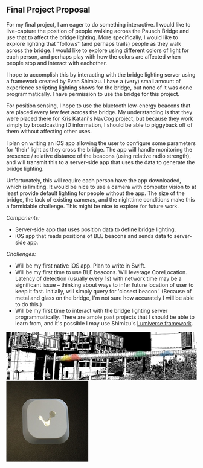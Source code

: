 ## Final Project Proposal

For my final project, I am eager to do something interactive. I would like to live-capture the position of people walking across the Pausch Bridge and use that to affect the bridge lighting. More specifically, I would like to explore lighting that "follows" (and perhaps trails) people as they walk across the bridge. I would like to explore using different colors of light for each person, and perhaps play with how the colors are affected when people stop and interact with eachother.

I hope to accomplish this by interacting with the bridge lighting server using a framework created by Evan Shimizu. I have a (very) small amount of experience scripting lighting shows for the bridge, but none of it was done programmatically. I have permission to use the bridge for this project.

For position sensing, I hope to use the bluetooth low-energy beacons that are placed every few feet across the bridge. My understanding is that they were placed there for Kris Katani's NavCog project, but because they work simply by broadcasting ID information, I should be able to piggyback off of them without affecting other uses.

I plan on writing an iOS app allowing the user to configure some parameters for 'their' light as they cross the bridge. The app will handle monitoring the presence / relative distance of the beacons (using relative radio strength), and will transmit this to a server-side app that uses the data to generate the bridge lighting.

Unfortunately, this will require each person have the app downloaded, which is limiting. It would be nice to use a camera with computer vision to at least provide default lighting for people without the app. The size of the bridge, the lack of existing cameras, and the nighttime conditions make this a formidable challenge. This might be nice to explore for future work.

*Components:*

- Server-side app that uses position data to define bridge lighting. 
- iOS app that reads positions of BLE beacons and sends data to server-side app. 

*Challenges:*

- Will be my first native iOS app. Plan to write in Swift.  
- Will be my first time to use BLE beacons. Will leverage CoreLocation. Latency of detection (usually every 1s) with network time may be a significant issue – thinking about ways to infer future location of user to keep it fast. Initially, will simply query for 'closest beacon'. (Because of metal and glass on the bridge, I'm not sure how accurately I will be able to do this.)
- Will be my first time to interact with the bridge lighting server programmatically. There are ample past projects that I should be able to learn from, and it's possible I may use Shimizu's [Lumiverse framework](http://lumiverse.cs.cmu.edu/).

![Bridge mockup](media/project4/bridge.png)
![Sample BLE Beacon](media/project4/beacon.jpg)
